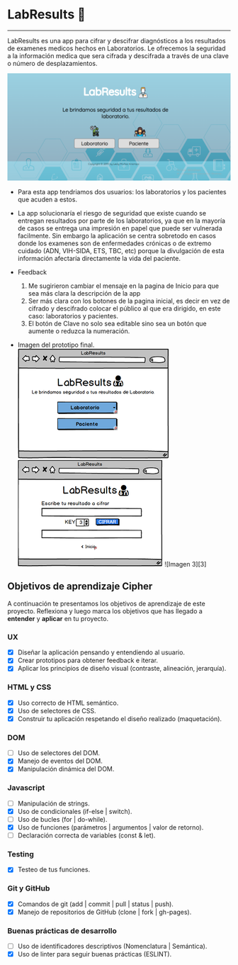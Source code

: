 ﻿
# **LabResults** :microscope:
***
  LabResults es una app para cifrar y descifrar diagnósticos a los resultados de examenes medicos hechos en Laboratorios. Le ofrecemos la seguridad a la información medica que sera cifrada y descifrada a través de una clave o número de desplazamientos.

  ![Imagen Final](final.PNG)

  + Para esta app tendriamos dos usuarios: los laboratorios y los pacientes que acuden a estos.
     
  + La app solucionaría el riesgo de seguridad que existe cuando se entregan resultados por parte de los laboratorios, ya que en la mayoría de casos se entrega una impresión en papel que puede ser vulnerada facilmente. Sin embargo la aplicación se centra sobretodo en casos donde los examenes son de enfermedades crónicas o de extremo cuidado (ADN, VIH-SIDA, ETS, TBC, etc) porque la divulgación de esta información afectaría directamente la vida del paciente. 


  + Feedback
     1. Me sugirieron cambiar el mensaje en la pagina de Inicio para que sea más clara la descripción de la app
     2. Ser más clara con los botones de la pagina inicial, es decir en vez de cifrado y descifrado colocar el público al    que era dirigido, en este caso: laboratorios y pacientes.
     3. El botón de Clave no solo sea editable sino sea un botón que aumente o reduzca la numeración.

  + Imagen del prototipo final.
    ![Imagen 1][1]  ![Imagen 2][2]  ![Imagen 3][3]

 [1]: proto-1.png
 [2]: proto-2.png 
 [2]: proto-3.png 


## Objetivos de aprendizaje Cipher

A continuación te presentamos los objetivos de aprendizaje de este proyecto. Reflexiona y luego marca los objetivos que has llegado a **entender** y **aplicar** en tu proyecto.

### UX

- [x] Diseñar la aplicación pensando y entendiendo al usuario.
- [x] Crear prototipos para obtener feedback e iterar.
- [x] Aplicar los principios de diseño visual (contraste, alineación, jerarquía).

### HTML y CSS

- [x] Uso correcto de HTML semántico.
- [x] Uso de selectores de CSS.
- [x] Construir tu aplicación respetando el diseño realizado (maquetación).

### DOM

- [ ] Uso de selectores del DOM.
- [x] Manejo de eventos del DOM.
- [x] Manipulación dinámica del DOM.

### Javascript

- [ ] Manipulación de strings.
- [x] Uso de condicionales (if-else | switch).
- [ ] Uso de bucles (for | do-while).	
- [x] Uso de funciones (parámetros | argumentos | valor de retorno).
- [ ] Declaración correcta de variables (const & let).

### Testing
- [x] Testeo de tus funciones.

### Git y GitHub
- [x] Comandos de git (add | commit | pull | status | push).
- [x] Manejo de repositorios de GitHub (clone | fork | gh-pages).

### Buenas prácticas de desarrollo
- [ ] Uso de identificadores descriptivos (Nomenclatura | Semántica).
- [x] Uso de linter para seguir buenas prácticas (ESLINT).
